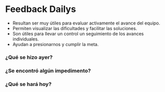 # Feedback Dailys

-   Resultan ser muy útiles para evaluar activamente el avance del equipo.
-   Permiten visualizar las dificultades y facilitar las soluciones.
-   Son útiles para llevar un control un seguimiento de los avances individuales.
-   Ayudan a presionarnos y cumplir la meta.
### ¿Qué se hizo ayer?
### ¿Se encontró algún impedimento?
### ¿Qué se hará hoy?